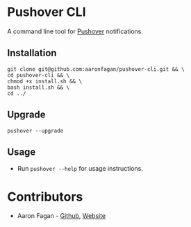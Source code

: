 # Pushover CLI
A command line tool for [Pushover](https://pushover.net/) notifications.

## Installation
```
git clone git@github.com:aaronfagan/pushover-cli.git && \
cd pushover-cli && \
chmod +x install.sh && \
bash install.sh && \
cd ../
```

## Upgrade
```
pushover --upgrade
```

## Usage
- Run `pushover --help` for usage instructions.

# Contributors
* Aaron Fagan - [Github](https://github.com/aaronfagan), [Website](https://www.aaronfagan.ca/)
